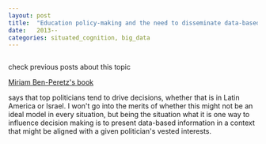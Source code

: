 ```yaml
---
layout: post
title:  "Education policy-making and the need to disseminate data-based information"
date:   2013--
categories: situated_cognition, big_data
---
```


![]()

check previous posts about this topic

[Miriam Ben-Peretz's book](http://www.amazon.com/Policy-Making-Education-Holistic-Approach-Response/dp/1607091615/ref=sr_1_3?ie=UTF8&qid=1379477791&sr=8-3&keywords=policy+making+in+education)

says that top politicians tend to drive decisions, whether that is in Latin America or Israel. I won't go into the merits of whether this might not be an ideal model in every situation, but being the situation what it is one way to influence decision making is to present data-based information in a context that might be aligned with a given politician's vested interests. 
